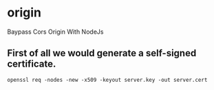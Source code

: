 # origin
Baypass Cors Origin With NodeJs

## First of all we would generate a self-signed certificate.
```
openssl req -nodes -new -x509 -keyout server.key -out server.cert
```